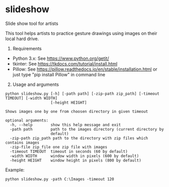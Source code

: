 # slideshow
Slide show tool for artists

This tool helps artists to practice gesture drawings using images on their local hard drive.

1. Requirements

- Python 3.x: See https://www.python.org/getit/
- tkinter: See https://tkdocs.com/tutorial/install.html
- Pillow: See https://pillow.readthedocs.io/en/stable/installation.html or just type "pip install Pillow" in command line

2. Usage and arguments

```
python slideshow.py [-h] [-path path] [-zip-path zip_path] [-timeout TIMEOUT] [-width WIDTH]
                    [-height HEIGHT]

Shows images one by one from choosen directory in given timeout

optional arguments:
  -h, --help        show this help message and exit
  -path path        path to the images directory (current directory by
                    default)
  -zip-path zip_path path to the directory with zip files which contains images
  -zip-file zip_file one zip file with images
  -timeout TIMEOUT  timeout in seconds (60 by default)
  -width WIDTH      window width in pixels (600 by default)
  -height HEIGHT    window height in pixels (800 by default)
  ```

Example: 
```
python slideshow.py -path C:\Images -timeout 120
```
